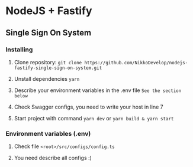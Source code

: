 # NodeJS + Fastify
## Single Sign On System

### Installing

1. Clone repository: ``` git clone https://github.com/NikkoDevelop/nodejs-fastify-single-sign-on-system.git ```

2. Unstall dependencies ``` yarn ```

3. Describe your environment variables in the .env file ``` See the section below ```

4. Check Swagger configs, you need to write your host in line 7

5. Start project with command ``` yarn dev ``` or ``` yarn build & yarn start ```

### Environment variables (.env)

1. Check file ``` <root>/src/configs/config.ts ```

2. You need describe all configs :)
